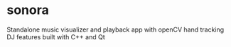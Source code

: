 # sonora
Standalone music visualizer and playback app with openCV hand tracking DJ features built with C++ and Qt
